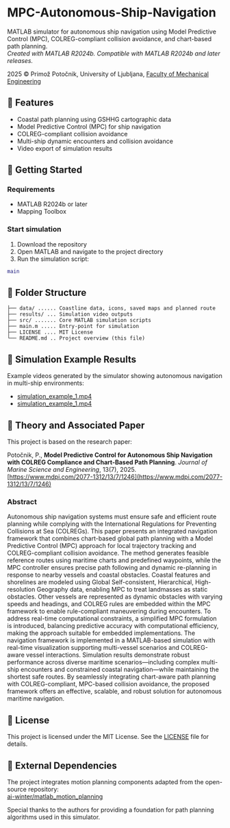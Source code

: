 # MPC-Autonomous-Ship-Navigation

MATLAB simulator for autonomous ship navigation using Model Predictive Control (MPC), COLREG-compliant collision avoidance, and chart-based path planning.<br>
_Created with MATLAB R2024b. Compatible with MATLAB R2024b and later releases._

2025 © Primož Potočnik, University of Ljubljana, [Faculty of Mechanical Engineering](https://www.fs.uni-lj.si/en)

## 🚢 Features

- Coastal path planning using GSHHG cartographic data
- Model Predictive Control (MPC) for ship navigation
- COLREG-compliant collision avoidance
- Multi-ship dynamic encounters and collision avoidance
- Video export of simulation results


## 🚀 Getting Started

### Requirements
- MATLAB R2024b or later
- Mapping Toolbox

### Start simulation
1. Download the repository
2. Open MATLAB and navigate to the project directory
3. Run the simulation script:
```matlab
main
```


## 📁 Folder Structure

```
├── data/ ...... Coastline data, icons, saved maps and planned route
├── results/ ... Simulation video outputs
├── src/ ....... Core MATLAB simulation scripts
├── main.m ..... Entry-point for simulation
├── LICENSE .... MIT License
└── README.md .. Project overview (this file)
```


## 🎥 Simulation Example Results

Example videos generated by the simulator showing autonomous navigation in multi-ship environments:

- [simulation_example_1.mp4](results/simulation_example_1.mp4)
- [simulation_example_1.mp4](results/simulation_example_2.mp4)


## 🧠 Theory and Associated Paper

This project is based on the research paper:

Potočnik, P., **Model Predictive Control for Autonomous Ship Navigation with COLREG Compliance and Chart-Based Path Planning**. *Journal of Marine Science and Engineering*, 13(7), 2025. [https://www.mdpi.com/2077-1312/13/7/1246](https://www.mdpi.com/2077-1312/13/7/1246)

### Abstract

Autonomous ship navigation systems must ensure safe and efficient route planning while complying with the International Regulations for Preventing Collisions at Sea (COLREGs). This paper presents an integrated navigation framework that combines chart-based global path planning with a Model Predictive Control (MPC) approach for local trajectory tracking and COLREG-compliant collision avoidance. The method generates feasible reference routes using maritime charts and predefined waypoints, while the MPC controller ensures precise path following and dynamic re-planning in response to nearby vessels and coastal obstacles. Coastal features and shorelines are modeled using Global Self-consistent, Hierarchical, High-resolution Geography data, enabling MPC to treat landmasses as static obstacles. Other vessels are represented as dynamic obstacles with varying speeds and headings, and COLREG rules are embedded within the MPC framework to enable rule-compliant maneuvering during encounters. To address real-time computational constraints, a simplified MPC formulation is introduced, balancing predictive accuracy with computational efficiency, making the approach suitable for embedded implementations. The navigation framework is implemented in a MATLAB-based simulation with real-time visualization supporting multi-vessel scenarios and COLREG-aware vessel interactions. Simulation results demonstrate robust performance across diverse maritime scenarios—including complex multi-ship encounters and constrained coastal navigation—while maintaining the shortest safe routes. By seamlessly integrating chart-aware path planning with COLREG-compliant, MPC-based collision avoidance, the proposed framework offers an effective, scalable, and robust solution for autonomous maritime navigation.

## 📜  License

This project is licensed under the MIT License. See the [LICENSE](LICENSE) file for details.


## 🔗 External Dependencies

The project integrates motion planning components adapted from the open-source repository:  
[ai-winter/matlab_motion_planning](https://github.com/ai-winter/matlab_motion_planning)

Special thanks to the authors for providing a foundation for path planning algorithms used in this simulator.
